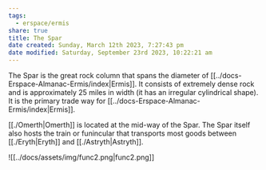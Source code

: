 ```yaml
---
tags:
  - erspace/ermis
share: true
title: The Spar
date created: Sunday, March 12th 2023, 7:27:43 pm
date modified: Saturday, September 23rd 2023, 10:22:21 am
---
```


The Spar is the great rock column that spans the diameter of [[../docs-Erspace-Almanac-Ermis/index|Ermis]]. It consists of extremely dense rock and is approximately 25 miles in width (it has an irregular cylindrical shape). It is the primary trade way for [[../docs-Erspace-Almanac-Ermis/index|Ermis]]. 

[[./Omerth|Omerth]] is located at the mid-way of the Spar. The Spar itself also hosts the train or funincular that transports most goods between [[./Eryth|Eryth]] and [[./Astryth|Astryth]]. 

![[../docs/assets/img/func2.png|func2.png]]